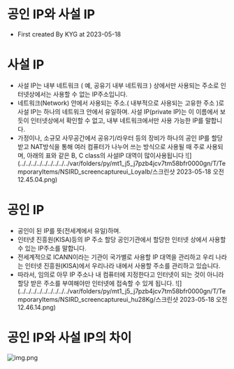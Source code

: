 # 공인 IP와 사설 IP
- First created By KYG at 2023-05-18

# 사설 IP
- 사설 IP는 내부 네트워크 ( 예, 공유기 내부 네트워크 ) 상에서만 사용되는 주소로 인터넷상에서는 사용할 수 없는 IP주소입니다.
- 네트워크(Network) 안에서 사용되는 주소.( 내부적으로 사용되는 고유한 주소 )로 사설 IP는 하나의 네트워크 안에서 유일하며. 사설 IP(private IP)는 이 이름에서 보듯이 인터넷상에서 확인할 수 없고, 내부 네트워크에서만 사용 가능한 IP를 말합니다.
- 가정이나, 소규모 사무공간에서 공유기/라우터 등의 장비가 하나의 공인 IP를 할당 받고 NAT방식을 통해 여러  컴퓨터가 나누어 쓰는 방식으로 사용될 때 주로 사용되며, 아래의 표와 같은  B, C class의 사설IP 대역이  많이사용됩니다
![](../../../../../../../../../var/folders/py/mt1_j5_j7pzb4jcv7tm58bfr0000gn/T/TemporaryItems/NSIRD_screencaptureui_LoyaIb/스크린샷 2023-05-18 오전 12.45.04.png)

# 공인 IP 
- 공인이 된 IP를 뜻(전세계에서 유일)하며. 
- 인터넷 진흥원(KISA)등의 IP 주소 할당 공인기관에서 할당한 인터넷 상에서 사용할 수 있는 IP주소를 말합니다.
- 전세계적으로 ICANN이라는 기관이 국가별로 사용할 IP 대역을 관리하고 우리 나라는 인터넷 진흥원(KISA)에서 우리나라 내에서 사용할 주소를 관리하고 있습니다.
- 따라서, 임의로 아무 IP 주소나 내 컴퓨터에 지정한다고 인터넷이 되는 것이 아니라 할당 받은 주소를 부여해야만 인터넷에 접속할 수 있게 됩니다.
![](../../../../../../../../../var/folders/py/mt1_j5_j7pzb4jcv7tm58bfr0000gn/T/TemporaryItems/NSIRD_screencaptureui_hu28Kg/스크린샷 2023-05-18 오전 12.46.14.png)



# 공인 IP와 사설 IP의 차이
![img.png](../../../etc/image/Network_image/공인IP와%20사설IP의%20차이.png)
